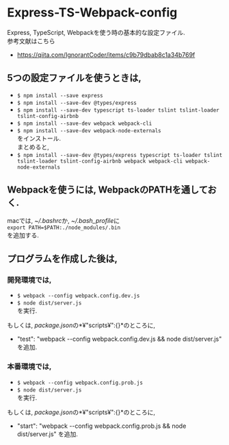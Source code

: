 # Express-TS-Webpack-config
Express, TypeScript, Webpackを使う時の基本的な設定ファイル.  
参考文献はこちら
- https://qiita.com/IgnorantCoder/items/c9b79dbab8c1a34b769f

## 5つの設定ファイルを使うときは,
- `$ npm install --save express`
- `$ npm install --save-dev @types/express`
- `$ npm install --save-dev typescript ts-loader tslint tslint-loader tslint-config-airbnb`
- `$ npm install --save-dev webpack webpack-cli`
- `$ npm install --save-dev webpack-node-externals`  
をインストール.  
まとめると,
- `$ npm install --save-dev @types/express typescript ts-loader tslint tslint-loader tslint-config-airbnb webpack webpack-cli webpack-node-externals`

## Webpackを使うには, WebpackのPATHを通しておく.
macでは, *~/.bashrc*か, *~/.bash_profile*に  
`export PATH=$PATH:./node_modules/.bin`  
を追加する.

## プログラムを作成した後は,
### 開発環境では,
- `$ webpack --config webpack.config.dev.js`
- `$ node dist/server.js`  
を実行.  

もしくは, *package.json*の*¥"scripts¥":{}*のところに,
- "test": "webpack --config webpack.config.dev.js && node dist/server.js"
を追加.

### 本番環境では,
- `$ webpack --config webpack.config.prob.js`
- `$ node dist/server.js`  
を実行.  

もしくは, *package.json*の*¥"scripts¥":{}*のところに,
- "start": "webpack --config webpack.config.prob.js && node dist/server.js"
を追加.
